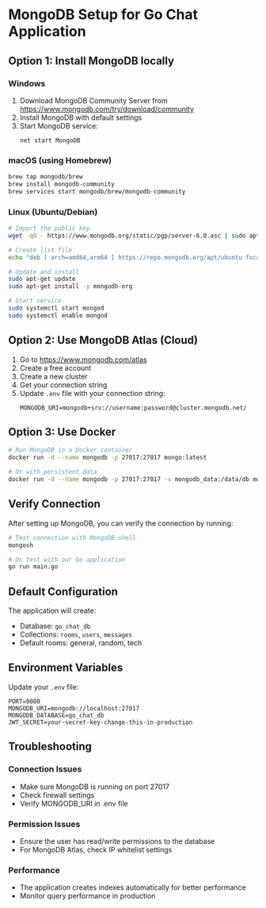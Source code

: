 # MongoDB Setup for Go Chat Application

## Option 1: Install MongoDB locally

### Windows
1. Download MongoDB Community Server from https://www.mongodb.com/try/download/community
2. Install MongoDB with default settings
3. Start MongoDB service:
   ```
   net start MongoDB
   ```

### macOS (using Homebrew)
```bash
brew tap mongodb/brew
brew install mongodb-community
brew services start mongodb/brew/mongodb-community
```

### Linux (Ubuntu/Debian)
```bash
# Import the public key
wget -qO - https://www.mongodb.org/static/pgp/server-6.0.asc | sudo apt-key add -

# Create list file
echo "deb [ arch=amd64,arm64 ] https://repo.mongodb.org/apt/ubuntu focal/mongodb-org/6.0 multiverse" | sudo tee /etc/apt/sources.list.d/mongodb-org-6.0.list

# Update and install
sudo apt-get update
sudo apt-get install -y mongodb-org

# Start service
sudo systemctl start mongod
sudo systemctl enable mongod
```

## Option 2: Use MongoDB Atlas (Cloud)

1. Go to https://www.mongodb.com/atlas
2. Create a free account
3. Create a new cluster
4. Get your connection string
5. Update `.env` file with your connection string:
   ```
   MONGODB_URI=mongodb+srv://username:password@cluster.mongodb.net/
   ```

## Option 3: Use Docker

```bash
# Run MongoDB in a Docker container
docker run -d --name mongodb -p 27017:27017 mongo:latest

# Or with persistent data
docker run -d --name mongodb -p 27017:27017 -v mongodb_data:/data/db mongo:latest
```

## Verify Connection

After setting up MongoDB, you can verify the connection by running:

```bash
# Test connection with MongoDB shell
mongosh

# Or test with our Go application
go run main.go
```

## Default Configuration

The application will create:
- Database: `go_chat_db`
- Collections: `rooms`, `users`, `messages`
- Default rooms: general, random, tech

## Environment Variables

Update your `.env` file:
```
PORT=8080
MONGODB_URI=mongodb://localhost:27017
MONGODB_DATABASE=go_chat_db
JWT_SECRET=your-secret-key-change-this-in-production
```

## Troubleshooting

### Connection Issues
- Make sure MongoDB is running on port 27017
- Check firewall settings
- Verify MONGODB_URI in .env file

### Permission Issues
- Ensure the user has read/write permissions to the database
- For MongoDB Atlas, check IP whitelist settings

### Performance
- The application creates indexes automatically for better performance
- Monitor query performance in production

